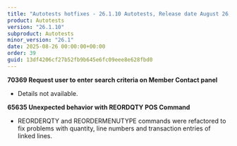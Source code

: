 ```yaml
---
title: "Autotests hotfixes - 26.1.10 Autotests, Release date August 26, 2025 - Hotfixes"
product: Autotests
version: "26.1.10"
subproduct: Autotests
minor_version: "26.1"
date: 2025-08-26 00:00:00+00:00
order: 39
guid: 13df4206cf27b52fb9b645e6fc09eee8e628fbd0
---
```


<strong>70369 Request user to enter search criteria on Member Contact panel</strong><ul><li>Details not available.</li></ul>
<strong>65635 Unexpected behavior with REORDQTY POS Command</strong><ul><li>REORDERQTY and REORDERMENUTYPE commands were refactored to fix problems with quantity, line numbers and transaction entries of linked lines.</li></ul>
